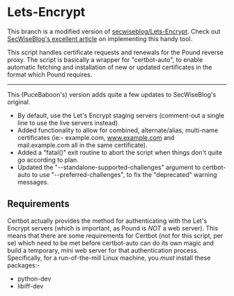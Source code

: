 # Lets-Encrypt

This branch is a modified version of [secwiseblog/Lets-Encrypt](https://github.com/secwiseblog/Lets-Encrypt).  Check out [SecWiseBlog's excellent article](https://secwise.nl/lets-encrypt-certifcates-and-pound-load-balancer/) on implementing this handy tool.

This script handles certificate requests and renewals for the Pound reverse proxy.
The script is basically a wrapper for "certbot-auto", to enable automatic fetching and installation of new or updated certificates in the format which Pound requires.

---

This (PuceBaboon's) version adds quite a few updates to SecWiseBlog's original.

- By default, use the Let's Encrypt staging servers (comment-out a single line to use the live servers instead).
- Added functionality to allow for combined, alternate/alias, multi-name certificates (ie:- example.com, www.example.com and mail.example.com all in the same certificate).
- Added a "fatal()" exit routine to abort the script when things don't quite go according to plan.
- Updated the "--standalone-supported-challenges" argument to certbot-auto to use "--preferred-challenges", to fix the "deprecated" warning messages.


## Requirements
Certbot actually provides the method for authenticating with the Let's Encrypt servers (which is important, as Pound is *NOT* a web server).  This means that there are some requirements for Certbot (not for this script, per se) which need to be met before certbot-auto can do its own magic and build a temporary, mini web server for that authentication process.  Specifically, for a run-of-the-mill Linux machine, you *must* install these packages:-

- python-dev
- libiff-dev

